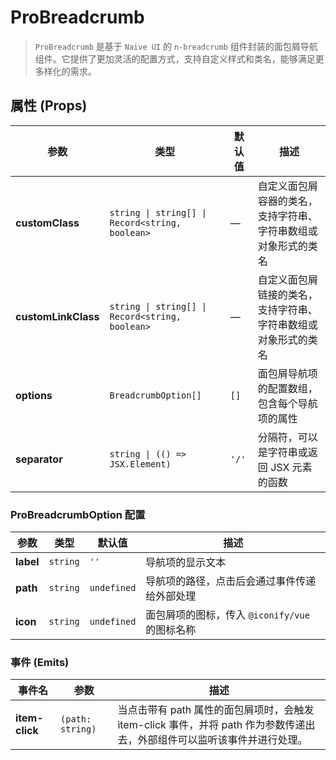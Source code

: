 # ProBreadcrumb

> `ProBreadcrumb` 是基于 `Naive UI` 的 `n-breadcrumb` 组件封装的面包屑导航组件。它提供了更加灵活的配置方式，支持自定义样式和类名，能够满足更多样化的需求。

<demo path="./components/DemoProBreadcrumb" />

<demo path="./components/DemoProBreadcrumb2" />

<demo path="./components/DemoProBreadcrumb3" />


## **属性 (Props)**

| 参数                  | 类型                                              | 默认值   | 描述                              |
|---------------------|-------------------------------------------------|-------|---------------------------------|
| **customClass**     | `string \| string[] \| Record<string, boolean>` | —     | 自定义面包屑容器的类名，支持字符串、字符串数组或对象形式的类名 |
| **customLinkClass** | `string \| string[] \| Record<string, boolean>` | —     | 自定义面包屑链接的类名，支持字符串、字符串数组或对象形式的类名 |
| **options**         | `BreadcrumbOption[]`                            | `[]`  | 面包屑导航项的配置数组，包含每个导航项的属性          |
| **separator**       | `string \| (() => JSX.Element)`                 | `'/'` | 分隔符，可以是字符串或返回 JSX 元素的函数         |

### **ProBreadcrumbOption 配置**

| 参数        | 类型       | 默认值         | 描述                              |
|-----------|----------|-------------|---------------------------------|
| **label** | `string` | `''`        | 导航项的显示文本                        |
| **path**  | `string` | `undefined` | 导航项的路径，点击后会通过事件传递给外部处理          |
| **icon**  | `string` | `undefined` | 面包屑项的图标，传入 `@iconify/vue` 的图标名称 |


### **事件 (Emits)**

| 事件名            | 	参数              | 描述                                                                       |
|----------------|------------------|--------------------------------------------------------------------------|
| **item-click** | `(path: string)` | 当点击带有 path 属性的面包屑项时，会触发 item-click 事件，并将 path 作为参数传递出去，外部组件可以监听该事件并进行处理。 |